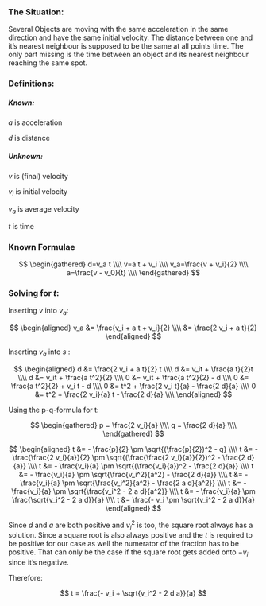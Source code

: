 ### The Situation:
Several Objects are moving with the same acceleration in the same direction and have the same initial velocity. The distance between one and it’s nearest neighbour is supposed to be the same at all points time. The only part missing is the time between an object and its nearest neighbour reaching the same spot.

### Definitions:

##### Known:

$a$ is acceleration

$d$ is distance

##### Unknown:

$v$ is (final) velocity

$v_i$ is initial velocity

$v_a$ is average velocity

$t$ is time

### Known Formulae

$$
\begin{gathered}
d=v_a t \\\\
v=a t + v_i \\\\
v_a=\frac{v + v_i}{2} \\\\
a=\frac{v - v_0}{t} \\\\
\end{gathered}
$$

### Solving for $t$:

Inserting $v$ into $v_a$:

$$
\begin{aligned}
v_a &= \frac{v_i + a t + v_i}{2} \\\\
&= \frac{2 v_i + a t}{2}
\end{aligned}
$$

Inserting $v_a$ into $s$ :

$$
\begin{aligned}
d &= \frac{2 v_i + a t}{2} t \\\\
d &= v_it + \frac{a t}{2}t \\\\
d &= v_it + \frac{a t^2}{2} \\\\
0 &= v_it + \frac{a t^2}{2} - d \\\\
0 &= \frac{a t^2}{2} + v_i t - d \\\\
0 &= t^2 + \frac{2 v_i t}{a} - \frac{2 d}{a} \\\\
0 &= t^2 + \frac{2 v_i}{a} t - \frac{2 d}{a} \\\\
\end{aligned}
$$

Using the p-q-formula for t:

$$
\begin{gathered}
p = \frac{2 v_i}{a} \\\\
q = \frac{2 d}{a} \\\\
\end{gathered}
$$

$$
\begin{aligned}
t &= - \frac{p}{2} \pm \sqrt{(\frac{p}{2})^2 - q} \\\\
t &= - \frac{\frac{2 v_i}{a}}{2} \pm \sqrt{(\frac{\frac{2 v_i}{a}}{2})^2 - \frac{2 d}{a}} \\\\
t &= - \frac{v_i}{a} \pm \sqrt{(\frac{v_i}{a})^2 - \frac{2 d}{a}} \\\\
t &= - \frac{v_i}{a} \pm \sqrt{\frac{v_i^2}{a^2} - \frac{2 d}{a}} \\\\
t &= - \frac{v_i}{a} \pm \sqrt{\frac{v_i^2}{a^2} - \frac{2 a d}{a^2}} \\\\
t &= - \frac{v_i}{a} \pm \sqrt{\frac{v_i^2 - 2 a d}{a^2}} \\\\
t &= - \frac{v_i}{a} \pm \frac{\sqrt{v_i^2 - 2 a d}}{a} \\\\
t &= \frac{- v_i \pm \sqrt{v_i^2 - 2 a d}}{a}
\end{aligned}
$$

Since $d$ and $a$ are both positive and $v_i^2$ is too, the square root always has a solution. Since a square root is also always positive and the $t$ is required to be positive for our case as well the numerator of the fraction has to be positive. That can only be the case if the square root gets added onto $-v_i$ since it’s negative.

Therefore:

$$
t = \frac{- v_i + \sqrt{v_i^2 - 2 d a}}{a}
$$

